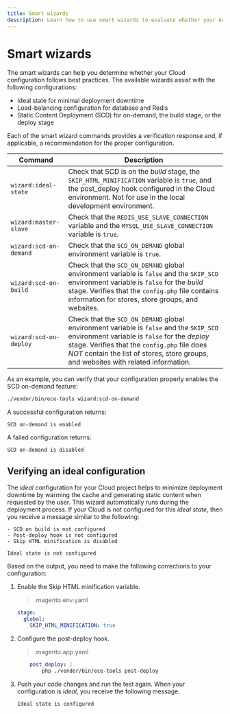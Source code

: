 ```yaml
---
title: Smart wizards
description: Learn how to use smart wizards to evaluate whether your Adobe Commerce on cloud infrastructure project is following deployment best practices.
---
```


# Smart wizards

The smart wizards can help you determine whether your Cloud configuration follows best practices. The available wizards assist with the following configurations:

-  Ideal state for minimal deployment downtime
-  Load-balancing configuration for database and Redis
-  Static Content Deployment (SCD) for on-demand, the build stage, or the deploy stage

Each of the smart wizard commands provides a verification response and, if applicable, a recommendation for the proper configuration.

| Command | Description |
| ------- | ------------|
| `wizard:ideal-state` | Check that SCD is on the _build_ stage, the `SKIP_HTML_MINIFICATION` variable is `true`, and the post_deploy hook configured in the Cloud environment. Not for use in the local development environment. |
| `wizard:master-slave` | Check that the `REDIS_USE_SLAVE_CONNECTION` variable and the `MYSQL_USE_SLAVE_CONNECTION` variable is `true`. |
| `wizard:scd-on-demand` | Check that the `SCD_ON_DEMAND` global environment variable is `true`. |
| `wizard:scd-on-build` | Check that the `SCD_ON_DEMAND` global environment variable is `false` and the `SKIP_SCD` environment variable is `false` for the _build_ stage. Verifies that the `config.php` file contains information for stores, store groups, and websites. |
| `wizard:scd-on-deploy` | Check that the `SCD_ON_DEMAND` global environment variable is `false` and the `SKIP_SCD` environment variable is `false` for the _deploy_ stage. Verifies that the `config.php` file does _NOT_ contain the list of stores, store groups, and websites with related information. |

As an example, you can verify that your configuration properly enables the SCD on-demand feature:

```bash
./vendor/bin/ece-tools wizard:scd-on-demand
```

A successful configuration returns:

```terminal
SCD on-demand is enabled
```

A failed configuration returns:

```terminal
SCD on-demand is disabled
```

## Verifying an ideal configuration

The _ideal_ configuration for your Cloud project helps to minimize deployment downtime by warming the cache and generating static content when requested by the user. This wizard automatically runs during the deployment process. If your Cloud is not configured for this _ideal state_, then you receive a message similar to the following:

```terminal
- SCD on build is not configured
- Post-deploy hook is not configured
- Skip HTML minification is disabled

Ideal state is not configured
```

Based on the output, you need to make the following corrections to your configuration:

1. Enable the Skip HTML minification variable.

   > .magento.env.yaml

   ```yaml
   stage:
     global:
       SKIP_HTML_MINIFICATION: true
   ```

1. Configure the post-deploy hook.

   > .magento.app.yaml

   ```yaml
       post_deploy: |
           php ./vendor/bin/ece-tools post-deploy
   ```

1. Push your code changes and run the test again. When your configuration is _ideal_, you receive the following message.

   ```terminal
   Ideal state is configured
   ```
